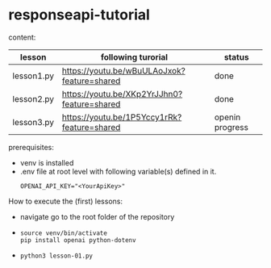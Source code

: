 # responseapi-tutorial

content:

| lesson | following turorial | status |
|-----------------|-----------------|-----------------|
| lesson1.py  | https://youtu.be/wBuULAoJxok?feature=shared  | done |
| lesson2.py  | https://youtu.be/XKp2YrJJhn0?feature=shared  | done |
| lesson3.py  | https://youtu.be/1P5Yccy1rRk?feature=shared  | openin progress |

prerequisites:
* venv is installed
* .env file at root level with following variable(s) defined in it.
    ```
    OPENAI_API_KEY="<YourApiKey>"
How to execute the (first) lessons:
* navigate go to the root folder of the repository
* 
    ```
    source venv/bin/activate
    pip install openai python-dotenv
* 
    ```
    python3 lesson-01.py

